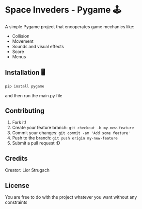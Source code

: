 # Space Inveders - Pygame 🕹

A simple Pygame project that encoperates game mechanics like:
  - Collision
  - Movement
  - Sounds and visual effects
  - Score
  - Menus

## Installation 🖥

```sh
pip install pygame
```

and then run the main.py file

## Contributing

1. Fork it!
2. Create your feature branch: `git checkout -b my-new-feature`
3. Commit your changes: `git commit -am 'Add some feature'`
4. Push to the branch: `git push origin my-new-feature`
5. Submit a pull request :D

## Credits

 Creator: Lior Strugach

## License

You are free to do with the project whatever you want without any constraints 

